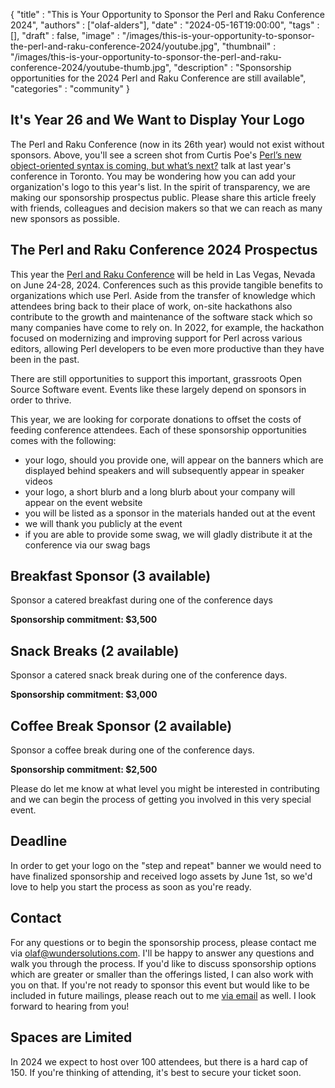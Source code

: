 
  {
    "title"       : "This is Your Opportunity to Sponsor the Perl and Raku Conference 2024",
    "authors"     : ["olaf-alders"],
    "date"        : "2024-05-16T19:00:00",
    "tags"        : [],
    "draft"       : false,
    "image"       : "/images/this-is-your-opportunity-to-sponsor-the-perl-and-raku-conference-2024/youtube.jpg",
    "thumbnail"   : "/images/this-is-your-opportunity-to-sponsor-the-perl-and-raku-conference-2024/youtube-thumb.jpg",
    "description" : "Sponsorship opportunities for the 2024 Perl and Raku Conference are still available",
    "categories"  : "community"
  }

## It's Year 26 and We Want to Display Your Logo

The Perl and Raku Conference (now in its 26th year) would not exist without
sponsors. Above, you'll see a screen shot from Curtis Poe's [Perl’s new
object-oriented syntax is coming, but what’s
next?](https://www.youtube.com/watch?v=uT0S-jfO1mE) talk at last year's
conference in Toronto. You may be wondering how you can add your organization's
logo to this year's list. In the spirit of transparency, we are making our
sponsorship prospectus public. Please share this article freely with friends,
colleagues and decision makers so that we can reach as many new sponsors as
possible.

## The Perl and Raku Conference 2024 Prospectus

This year the [Perl and Raku Conference](https://tprc.us/tprc-2024-las/) will
be held in Las Vegas, Nevada on June 24-28, 2024. Conferences such as this
provide tangible benefits to organizations which use Perl. Aside from the
transfer of knowledge which attendees bring back to their place of work,
on-site hackathons also contribute to the growth and maintenance of the
software stack which so many companies have come to rely on. In 2022, for
example, the hackathon focused on modernizing and improving support for Perl
across various editors, allowing Perl developers to be even more productive
than they have been in the past.

There are still opportunities to support this important, grassroots Open Source
Software event. Events like these largely depend on sponsors in order to
thrive.

This year, we are looking for corporate donations to offset the costs of
feeding conference attendees. Each of these sponsorship opportunities comes
with the following:

* your logo, should you provide one, will appear on the banners which are
  displayed behind speakers and will subsequently appear in speaker videos
* your logo, a short blurb and a long blurb about your company will appear on
  the event website
* you will be listed as a sponsor in the materials handed out at the event
* we will thank you publicly at the event
* if you are able to provide some swag, we will gladly distribute it at the
  conference via our swag bags

## Breakfast Sponsor (3 available)

Sponsor a catered breakfast during one of the conference days

**Sponsorship commitment: $3,500**

## Snack Breaks (2 available)

Sponsor a catered snack break during one of the conference days.

**Sponsorship commitment: $3,000**

## Coffee Break Sponsor (2 available)

Sponsor a coffee break during one of the conference days.

**Sponsorship commitment: $2,500**

Please do let me know at what level you might be interested in contributing and
we can begin the process of getting you involved in this very special event.

## Deadline

In order to get your logo on the "step and repeat" banner we would need to have
finalized sponsorship and received logo assets by June 1st, so we'd love to
help you start the process as soon as you're ready.

## Contact

For any questions or to begin the sponsorship process, please contact me via
[olaf@wundersolutions.com](mailto:olaf@wundersolutions.com). I'll be happy to
answer any questions and walk you through the process.  If you'd like to
discuss sponsorship options which are greater or smaller than the offerings
listed, I can also work with you on that. If you're not ready to sponsor this
event but would like to be included in future mailings, please reach out to me
[via email](mailto:olaf@wundersolutions.com) as well. I look forward to hearing
from you!

## Spaces are Limited

In 2024 we expect to host over 100 attendees, but there is a hard cap of
150. If you're thinking of attending, it's best to secure your ticket soon.

